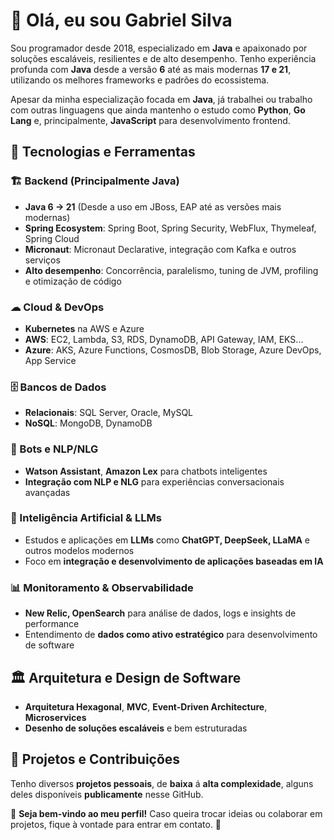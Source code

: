 # 👋 Olá, eu sou Gabriel Silva

Sou programador desde 2018, especializado em **Java** e apaixonado por soluções escaláveis, resilientes e de alto desempenho. Tenho experiência profunda com **Java** desde a versão **6** até as mais modernas **17 e 21**, utilizando os melhores frameworks e padrões do ecossistema.

Apesar da minha especialização focada em **Java**, já trabalhei ou trabalho com outras linguagens que ainda mantenho o estudo como **Python**, **Go Lang** e, principalmente, **JavaScript** para desenvolvimento frontend.
## 🚀 Tecnologias e Ferramentas

### 🏗 Backend (Principalmente Java)
- **Java 6 → 21** (Desde a uso em JBoss, EAP até as versões mais modernas)
- **Spring Ecosystem**: Spring Boot, Spring Security, WebFlux, Thymeleaf, Spring Cloud
- **Micronaut**: Micronaut Declarative, integração com Kafka e outros serviços
- **Alto desempenho**: Concorrência, paralelismo, tuning de JVM, profiling e otimização de código

### ☁ Cloud & DevOps
- **Kubernetes** na AWS e Azure
- **AWS**: EC2, Lambda, S3, RDS, DynamoDB, API Gateway, IAM, EKS...
- **Azure**: AKS, Azure Functions, CosmosDB, Blob Storage, Azure DevOps, App Service

### 🗄️ Bancos de Dados
- **Relacionais**: SQL Server, Oracle, MySQL
- **NoSQL**: MongoDB, DynamoDB

### 🤖 Bots e NLP/NLG
- **Watson Assistant**, **Amazon Lex** para chatbots inteligentes
- **Integração com NLP e NLG** para experiências conversacionais avançadas

### 🧠 Inteligência Artificial & LLMs
- Estudos e aplicações em **LLMs** como **ChatGPT, DeepSeek, LLaMA** e outros modelos modernos
- Foco em **integração e desenvolvimento de aplicações baseadas em IA**

### 📊 Monitoramento & Observabilidade
- **New Relic, OpenSearch** para análise de dados, logs e insights de performance
- Entendimento de **dados como ativo estratégico** para desenvolvimento de software

## 🏛 Arquitetura e Design de Software
- **Arquitetura Hexagonal**, **MVC**, **Event-Driven Architecture**, **Microservices**
- **Desenho de soluções escaláveis** e bem estruturadas

## 🎯 Projetos e Contribuições
Tenho diversos **projetos pessoais**, de **baixa** á **alta complexidade**, alguns deles disponíveis **publicamente** nesse GitHub.

📌 **Seja bem-vindo ao meu perfil!** Caso queira trocar ideias ou colaborar em projetos, fique à vontade para entrar em contato. 🚀
